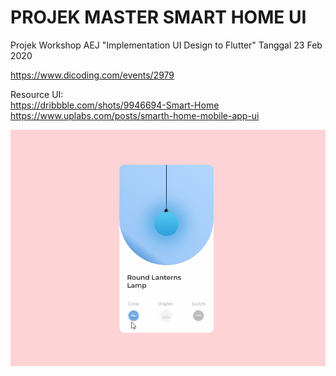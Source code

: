 # PROJEK MASTER SMART HOME UI

Projek Workshop AEJ "Implementation UI Design to Flutter"
Tanggal 23 Feb 2020 

https://www.dicoding.com/events/2979


Resource UI: <br>
https://dribbble.com/shots/9946694-Smart-Home <br>
https://www.uplabs.com/posts/smarth-home-mobile-app-ui

<img src="https://github.com/sulthanalihsan/smart_home_UI/blob/master/preview.gif?raw=true">
